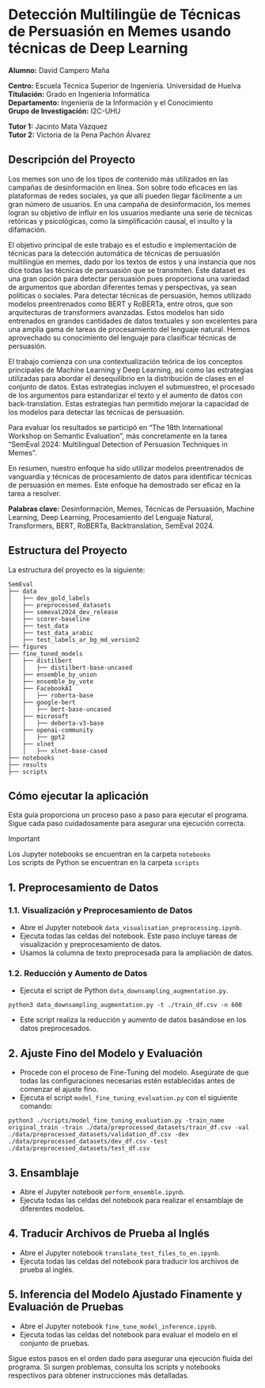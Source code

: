 # Detección Multilingüe de Técnicas de Persuasión en Memes usando técnicas de Deep Learning
**Alumno:** David Campero Maña

**Centro:** Escuela Técnica Superior de Ingeniería. Universidad de Huelva  
**Titulación:** Grado en Ingeniería Informática  
**Departamento:** Ingeniería de la Información y el Conocimiento  
**Grupo de Investigación:** I2C-UHU

**Tutor 1:** Jacinto Mata Vázquez  
**Tutor 2:** Victoria de la Pena Pachón Álvarez

## Descripción del Proyecto

Los memes son uno de los tipos de contenido más utilizados en las campañas de desinformación en línea. Son sobre todo eficaces en las plataformas de redes sociales, ya que allí pueden llegar fácilmente a un gran número de usuarios. En una campaña de desinformación, los memes logran su objetivo de influir en los usuarios mediante una serie de técnicas retóricas y psicológicas, como la simplificación causal, el insulto y la difamación.

El objetivo principal de este trabajo es el estudio e implementación de técnicas para la detección automática de técnicas de persuasión multilingüe en memes, dado por los textos de estos y una instancia que nos dice todas las técnicas de persuasión que se transmiten. Este dataset es una gran opción para detectar persuasión pues proporciona una variedad de argumentos que abordan diferentes temas y perspectivas, ya sean políticas o sociales. Para detectar técnicas de persuasión, hemos utilizado modelos preentrenados como BERT y RoBERTa, entre otros, que son arquitecturas de transformers avanzadas. Estos modelos han sido entrenados en grandes cantidades de datos textuales y son excelentes para una amplia gama de tareas de procesamiento del lenguaje natural. Hemos aprovechado su conocimiento del lenguaje para clasificar técnicas de persuasión.

El trabajo comienza con una contextualización teórica de los conceptos principales de Machine Learning y Deep Learning, así como las estrategias utilizadas para abordar el desequilibrio en la distribución de clases en el conjunto de datos. Estas estrategias incluyen el submuestreo, el procesado de los argumentos para estandarizar el texto y el aumento de datos con back-translation. Estas estrategias han permitido mejorar la capacidad de los modelos para detectar las técnicas de persuasión.

Para evaluar los resultados se participó en “The 18th International Workshop on Semantic Evaluation”, más concretamente en la tarea “SemEval 2024: Multilingual Detection of Persuasion Techniques in Memes”.

En resumen, nuestro enfoque ha sido utilizar modelos preentrenados de vanguardia y técnicas de procesamiento de datos para identificar técnicas de persuasión en memes. Este enfoque ha demostrado ser eficaz en la tarea a resolver.

**Palabras clave:** Desinformación, Memes, Técnicas de Persuasión, Machine Learning, Deep Learning, Procesamiento del Lenguaje Natural, Transformers, BERT, RoBERTa, Backtranslation, SemEval 2024.

## Estructura del Proyecto

La estructura del proyecto es la siguiente:
```
SemEval
├── data
│   ├── dev_gold_labels
│   ├── preprocessed_datasets
│   ├── semeval2024_dev_release
│   ├── scorer-baseline
│   ├── test_data
│   ├── test_data_arabic
│   ├── test_labels_ar_bg_md_version2
├── figures
├── fine_tuned_models
│   ├── distilbert
│   │   ├── distilbert-base-uncased
│   ├── ensemble_by_union
│   ├── ensemble_by_vote
│   ├── FacebookAI
│   │   ├── roberta-base
│   ├── google-bert
│   │   ├── bert-base-uncased
│   ├── microsoft
│   │   ├── deberta-v3-base
│   ├── openai-community
│   │   ├── gpt2
│   ├── xlnet
│   │   ├── xlnet-base-cased
├── notebooks
├── results
├── scripts
```

## Cómo ejecutar la aplicación

Esta guía proporciona un proceso paso a paso para ejecutar el programa. Sigue cada paso cuidadosamente para asegurar una ejecución correcta.

> [!IMPORTANT]  
>Los Jupyter notebooks se encuentran en la carpeta `notebooks`  
>Los scripts de Python se encuentran en la carpeta `scripts`

## 1. Preprocesamiento de Datos

### 1.1. Visualización y Preprocesamiento de Datos
- Abre el Jupyter notebook `data_visualisation_preprocessing.ipynb`.
- Ejecuta todas las celdas del notebook. Este paso incluye tareas de visualización y preprocesamiento de datos.
- Usamos la columna de texto preprocesada para la ampliación de datos.

### 1.2. Reducción y Aumento de Datos
- Ejecuta el script de Python `data_downsampling_augmentation.py`.
```terminal
python3 data_downsampling_augmentation.py -t ./train_df.csv -n 600
```
- Este script realiza la reducción y aumento de datos basándose en los datos preprocesados.

## 2. Ajuste Fino del Modelo y Evaluación
- Procede con el proceso de Fine-Tuning del modelo. Asegúrate de que todas las configuraciones necesarias estén establecidas antes de comenzar el ajuste fino.
- Ejecuta el script `model_fine_tuning_evaluation.py` con el siguiente comando:
```terminal
python3 ./scripts/model_fine_tuning_evaluation.py -train_name original_train -train ./data/preprocessed_datasets/train_df.csv -val ./data/preprocessed_datasets/validation_df.csv -dev ./data/preprocessed_datasets/dev_df.csv -test ./data/preprocessed_datasets/test_df.csv
```

## 3. Ensamblaje
- Abre el Jupyter notebook `perform_ensemble.ipynb`.
- Ejecuta todas las celdas del notebook para realizar el ensamblaje de diferentes modelos.

## 4. Traducir Archivos de Prueba al Inglés
- Abre el Jupyter notebook `translate_test_files_to_en.ipynb`.
- Ejecuta todas las celdas del notebook para traducir los archivos de prueba al inglés.

## 5. Inferencia del Modelo Ajustado Finamente y Evaluación de Pruebas
- Abre el Jupyter notebook `fine_tune_model_inference.ipynb`.
- Ejecuta todas las celdas del notebook para evaluar el modelo en el conjunto de pruebas.

Sigue estos pasos en el orden dado para asegurar una ejecución fluida del programa. Si surgen problemas, consulta los scripts y notebooks respectivos para obtener instrucciones más detalladas.
